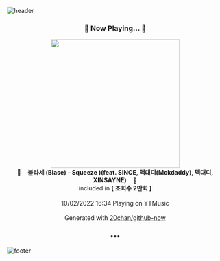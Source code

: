 ![header](https://capsule-render.vercel.app/api?type=wave&height=170&section=header&text=Hi.%20I'm%20SHIFT&fontColor=090707&fontAlignX=45&fontAlignY=65&fontSize=100)

<h3 align="center">🎵 Now Playing... 🎵</h3>
<p align="center">
  <a href="https://music.youtube.com/watch?v=F0acgQLQG1c">
    <img width="300" src="https://i.ytimg.com/vi/F0acgQLQG1c/sddefault.jpg?sqp=-oaymwEWCJADEOEBIAQqCghqEJQEGHgg6AJIWg&rs">
  </a>
  <br>
  🎵&nbsp&nbsp&nbsp <b>블라세 (Blase) - Squeeze )(feat. SINCE, 맥대디(Mckdaddy), 맥대디, XINSAYNE)</b> &nbsp&nbsp&nbsp🎵
  <br>
  included in <b>[ 조회수 2만회 ]</b>
  
  <br />
  <br />
  10/02/2022 16:34 Playing on YTMusic
  <br />
  <br />
  Generated with <a href="https://github.com/20chan/github-now">20chan/github-now</a>
</p>

<h3 align="center">•••</h3>

![footer](https://capsule-render.vercel.app/api?type=wave&height=150&section=footer)
